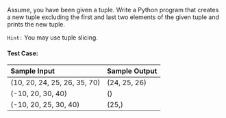 Assume, you have been given a tuple. Write a Python program that creates a new tuple excluding the first and last two elements of the given tuple and prints the new tuple.

`Hint:` You may use tuple slicing.

#### Test Case:

| Sample Input                 | Sample Output |
| :--------------------------- | :------------ |
| (10, 20, 24, 25, 26, 35, 70) | (24, 25, 26)  |
| (-10, 20, 30, 40)            | ()            |
| (-10, 20, 25, 30, 40)        | (25,)         |
